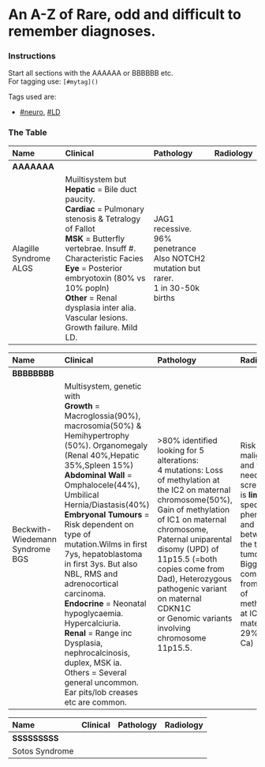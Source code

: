 # An A-Z of Rare, odd and difficult to remember diagnoses.  

### Instructions 

Start all sections with the AAAAAA or BBBBBB etc.  
For tagging use: `[#mytag]()`  

Tags used are: 
 - [#neuro](), [#LD]()  

### The Table
| Name | Clinical | Pathology | Radiology |
|:---|:---|:---|:---|
| **AAAAAAA** |
| Alagille Syndrome<br>ALGS<br> | Muiltisystem but<br>**Hepatic** = Bile duct paucity.<br>**Cardiac** = Pulmonary stenosis & Tetralogy of Fallot<br>**MSK** = Butterfly vertebrae. Insuff #. Characteristic Facies<br>**Eye** = Posterior embryotoxin (80% vs 10% popln)<br>**Other** = Renal dysplasia inter alia. Vascular lesions. Growth failure. Mild LD. | JAG1 recessive. 96% penetrance <br> Also NOTCH2 mutation but rarer.<br> 1 in 30-50k births|| 


| Name | Clinical | Pathology | Radiology |
|:---|:---|:---|:---|
| **BBBBBBBB** |  
| Beckwith-Wiedemann Syndrome<br>BGS| Multisystem, genetic with<br>**Growth** = Macroglossia(90%), macrosomia(50%) & Hemihypertrophy (50%). Organomegaly (Renal 40%,Hepatic 35%,Spleen 15%)<br>**Abdominal Wall** = Omphalocele(44%), Umbilical Hernia/Diastasis(40%)<br>**Embryonal Tumours** = Risk dependent on type of mutation.Wilms in first 7ys, hepatoblastoma in first 3ys. But also NBL, RMS and adrenocortical carcinoma.<br>**Endocrine** = Neonatal hypoglycaemia. Hypercalciuria.<br>**Renal** = Range inc Dysplasia, nephrocalcinosis, duplex, MSK ia.<br>Others = Several general uncommon. Ear pits/lob creases etc are common. | >80% identified looking for 5 alterations:<br>4 mutations: Loss of methylation at the IC2 on maternal chromosome(50%), Gain of methylation of IC1 on maternal chromosome, Paternal uniparental disomy (UPD) of 11p15.5 (=both copies come from Dad), Heterozygous pathogenic variant on maternal CDKN1C<br>or Genomic variants involving chromosome 11p15.5. | Risk of malignancy and thus need for screening is **limited** to specific phenotypes and varies between the type of tumour.<br>Biggest risk comes from Gain of methylation at IC1 maternal (= 29% risk of Ca) | 


| Name | Clinical | Pathology | Radiology |
|:---|:---|:---|:---|
| **SSSSSSSSS** |
| Sotos Syndrome |  | | | 


